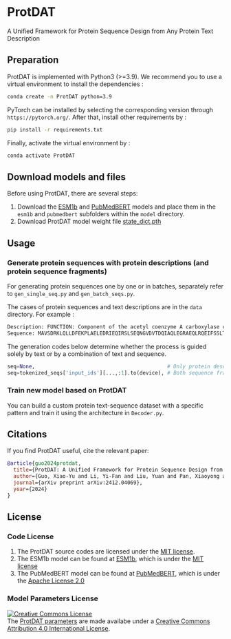 # ProtDAT
A Unified Framework for Protein Sequence Design from Any Protein Text Description


## Preparation
ProtDAT is implemented with Python3 (>=3.9). We recommend you to use a virtual environment to install the dependencies :
``` bash
conda create -n ProtDAT python=3.9
```
PyTorch can be installed by selecting the corresponding version through ```https://pytorch.org/```. 
After that, install other requirements by :
```bash
pip install -r requirements.txt
```
Finally, activate the virtual environment by :
```bash
conda activate ProtDAT
```

## Download models and files
Before using ProtDAT, there are several steps:

1. Download the [ESM1b](https://huggingface.co/facebook/esm1b_t33_650M_UR50S) and [PubMedBERT](https://huggingface.co/NeuML/pubmedbert-base-embeddings) models and place them in the ```esm1b``` and ```pubmedbert``` subfolders within the ```model``` directory.
2. Download ProtDAT model weight file [state_dict.pth](https://zenodo.org/records/14264096)


## Usage
### Generate protein sequences with protein descriptions (and protein sequence fragments)
For generating protein sequences one by one or in batches, separately refer to ```gen_single_seq.py``` and ```gen_batch_seqs.py```.

The cases of protein sequences and text descriptions are in the ```data``` directory. For example :
```bash
Description: FUNCTION: Component of the acetyl coenzyme A carboxylase complex. SUBCELLULAR LOCATION: Cytoplasm. SIMILARITY: Belongs to the AccA family.
Sequence: MAVSDRKLQLLDFEKPLAELEDRIEQIRSLSEQNGVDVTDQIAQLEGRAEQLRQEIFSSLTPMQELQLARHPRRPSTLDYIHAISDEWMELHGDRRGYDDPAIVGGVGRIGGQPVLMLGHQKGRDTKDNVARNFGMPFPSGYRKAMRL...
```
The generation codes below determine whether the process is guided solely by text or by a combination of text and sequence.
```python
seq=None,                                           # Only protein descriptions guide the generation process
seq=tokenized_seqs['input_ids'][...,:1].to(device), # Both sequence fragments and descriptions guide the generation process
```
### Train new model based on ProtDAT
You can build a custom protein text-sequence dataset with a specific pattern and train it using the architecture in ```Decoder.py```.


## Citations
If you find ProtDAT useful, cite the relevant paper:
```bibtex
@article{guo2024protdat,
  title={ProtDAT: A Unified Framework for Protein Sequence Design from Any Protein Text Description},
  author={Guo, Xiao-Yu and Li, Yi-Fan and Liu, Yuan and Pan, Xiaoyong and Shen, Hong-Bin},
  journal={arXiv preprint arXiv:2412.04069},
  year={2024}
}
```


## License <a name="license"></a>
### Code License
1. The ProtDAT source codes are licensed under the [MIT license](https://github.com/GXY0116/ProtDAT/blob/main/LICENSE).
2. The ESM1b model can be found at [ESM1b](https://github.com/facebookresearch/esm), which is under the [MIT license](https://github.com/facebookresearch/esm/blob/main/LICENSE)
3. The PubMedBERT model can be found at [PubMedBERT](https://huggingface.co/NeuML/pubmedbert-base-embeddings/tree/main), which is under the [Apache License 2.0](https://choosealicense.com/licenses/apache-2.0/)

### Model Parameters License
<a rel="license" href="http://creativecommons.org/licenses/by/4.0/"><img alt="Creative Commons License" style="border-width:0" src="https://i.creativecommons.org/l/by/4.0/80x15.png" /></a><br />
The [ProtDAT parameters](https://zenodo.org/records/14264096) are made availabe under a <a rel="license" href="http://creativecommons.org/licenses/by/4.0/">Creative Commons Attribution 4.0 International License</a>.
